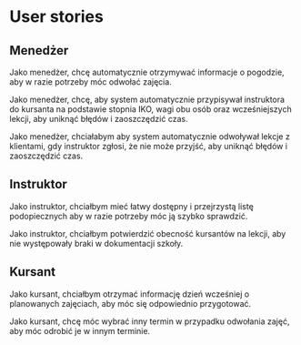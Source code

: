 # User stories

## Menedżer

Jako menedżer, chcę automatycznie otrzymywać informacje o pogodzie, aby w razie potrzeby móc odwołać zajęcia.

Jako menedżer, chcę, aby system automatycznie przypisywał instruktora do kursanta na podstawie stopnia IKO, wagi obu osób oraz wcześniejszych lekcji, aby uniknąć błędów i zaoszczędzić czas.

Jako menedżer, chciałabym aby system automatycznie odwoływał lekcje z klientami, gdy instruktor zgłosi, że nie może przyjść, aby uniknąć błędów i zaoszczędzić czas.

## Instruktor

Jako instruktor, chciałbym mieć łatwy dostępny i przejrzystą listę podopiecznych aby w razie potrzeby móc ją szybko sprawdzić.

Jako instruktor, chciałbym potwierdzić obecność kursantów na lekcji, aby nie występowały braki w dokumentacji szkoły.

## Kursant

Jako kursant, chciałbym otrzymać informację dzień wcześniej o planowanych zajęciach, aby móc się odpowiednio przygotować.

Jako kursant, chcę móc wybrać inny termin w przypadku odwołania zajęć, aby móc odrobić je w innym terminie.